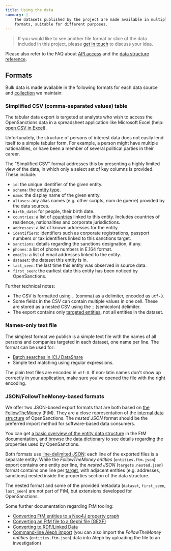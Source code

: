```yaml
---
title: Using the data
summary: |
    The datasets published by the project are made available in multiple
    formats, suitable for different purposes.
---
```


> If you would like to see another file format or slice of the data included in
> this project, please [get in touch](/contact/) to discuss your idea.

Please also refer to the FAQ about [API access](/docs/faq/#api) and the
[data structure reference](/reference/).

## <a id="formats" /> Formats

Bulk data is made available in the following formats for each data source and
[collection](/docs/faq/#collections) we maintain:

### <a id="targets.simple.csv"> Simplified CSV (comma-separated values) table

The tabular data export is targeted at analysts who wish to access the OpenSanctions
data in a spreadsheet application like Microsoft Excel (help: [open CSV in Excel](https://support.microsoft.com/en-us/office/import-or-export-text-txt-or-csv-files-5250ac4c-663c-47ce-937b-339e391393ba)).

Unfortunately, the structure of persons of interest data does not easily lend itself to
a simple tabular form. For example, a person might have multiple nationalities, or have
been a member of several political parties in their career.

The "Simplified CSV" format addresses this by presenting a highly limited view of the
data, in which only a select set of key columns is provided. These include:

* ``id``: the unique identifier of the given entity.
* ``schema``: the [entity type](/reference/#schema).
* ``name``: the display name of the given entity.
* ``aliases``: any alias names (e.g. other scripts, nom de guerre) provided by the data sources.
* ``birth_date``: for people, their birth date.
* ``countries``: a list of [countries](/reference/#type.country) linked to this entity. Includes countries of residence, nationalities and corporate jurisdictions.
* ``addresses``: a list of known addresses for the entity.
* ``identifiers``: identifiers such as corporate registrations, passport numbers or tax identifiers linked to this sanctions target.
* ``sanctions``: details regarding the sanctions designation, if any.
* ``phones``: a list of phone numbers in E.164 format.
* ``emails``: a list of email addresses linked to the entity.
* ``dataset``: the dataset this entity is in.
* ``last_seen``: the last time this entity was observed in source data.
* ``first_seen``: the earliest date this entity has been noticed by OpenSanctions.

Further technical notes:

* The CSV is formatted using ``,`` (comma) as a delimiter, encoded as ``utf-8``.
* Some fields in the CSV can contain multiple values in one cell. These are stored as a
  nested CSV using the ``;`` (semicolon) delimiter.
* The export contains only [targeted entities](/reference/#targets), not all entities
  in the dataset.

### <a id="names.txt"></a> Names-only text file 

The simplest format we publish is a simple text file with the names of all
persons and companies targeted in each dataset, one name per line. The format can
be used for:

* [Batch searches in ICIJ DataShare](https://icij.gitbook.io/datashare/all/batch-search-documents)
* Simple text matching using regular expressions.

The plain text files are encoded in ``utf-8``. If non-latin names don't show up
correctly in your application, make sure you've opened the file with the
right encoding.

### <a id="entities.ftm.json"></a><a id="targets.nested.json"></a> JSON/FollowTheMoney-based formats

We offer two JSON-based export formats that are both based on [the FollowTheMoney](https://followthemoney.readthedocs.io/en/latest/index.html) (FtM). They are a close representation of the [internal data structure](/reference/) of OpenSanctions. The *nested JSON* format should be the preferred import method for software-based data consumers.

You can get [a basic overview of the entity data structure](https://followthemoney.readthedocs.io/en/latest/entity.html#id1) in the FtM documentation, and browse the [data dictionary](/reference/) to see details regarding the properties used by OpenSanctions.

Both formats use [line-delimited JSON](https://en.wikipedia.org/wiki/JSON_streaming#Line-delimited_JSON): each line of the exported files is a separate entity. While the *FollowTheMoney entities* (``entities.ftm.json``) export contains one entity per line, the *nested JSON* (``targets.nested.json``) format contains one line per [target](/reference/#targets), with adjacent entities (e.g. addresses, sanctions) nested inside the properties section of the data structure.

The nested format and some of the provided metadata (``dataset``, ``first_seen``, ``last_seen``) are not part of FtM, but extensions developed for OpenSanctions.

Some further documentation regarding FtM tooling:

* [Converting FtM entities to a Neo4J property graph](https://docs.alephdata.org/developers/followthemoney/ftm#exporting-data-to-a-network-graph)
* [Converting an FtM file to a Gephi file (GEXF)](https://docs.alephdata.org/developers/followthemoney/ftm#gexf-for-gephi-sigma-js)
* [Converting to RDF/Linked Data](https://docs.alephdata.org/developers/followthemoney/ftm#exporting-entities-to-rdf-linked-data)
* [Command-line Aleph import](https://docs.alephdata.org/developers/alephclient#writing-a-stream-of-entities-to-a-collection) (you can also import the *FollowTheMoney entities* (``entities.ftm.json``) data into Aleph by
uploading the file to an investigation)